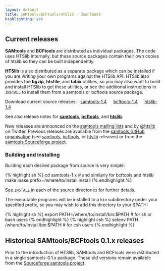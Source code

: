 ```yaml
---
layout: default
title: SAMtools/BCFtools/HTSlib - Downloads
highlighting: yes
---
```

Current releases
----------------

**SAMtools** and **BCFtools** are distributed as individual packages.
The code uses HTSlib internally, but these source packages contain their own
copies of htslib so they can be built independently.

**HTSlib** is also distributed as a separate package which can be installed
if you are writing your own programs against the HTSlib API.
HTSlib also provides the **bgzip**, **htsfile**, and **tabix** utilities,
so you may also want to build and install HTSlib to get these utilities,
or see the additional instructions in `INSTALL` to install them from a
samtools or bcftools source package.

Download current source releases:
&nbsp;
<a class="btn btn-success" href="https://github.com/samtools/samtools/releases/download/1.4/samtools-1.4.tar.bz2"><span class="glyphicon glyphicon-download-alt" aria-hidden="true"></span> samtools-1.4</a>
&emsp;
<a class="btn btn-success" href="https://github.com/samtools/bcftools/releases/download/1.4/bcftools-1.4.tar.bz2"><span class="glyphicon glyphicon-download-alt" aria-hidden="true"></span> bcftools-1.4</a>
&emsp;
<a class="btn btn-success" href="https://github.com/samtools/htslib/releases/download/1.4/htslib-1.4.tar.bz2"><span class="glyphicon glyphicon-download-alt" aria-hidden="true"></span> htslib-1.4</a>

See also release notes for
[**samtools**](https://github.com/samtools/samtools/releases/latest/),
[**bcftools**](https://github.com/samtools/bcftools/releases/latest/),
and [**htslib**](https://github.com/samtools/htslib/releases/latest/).

New releases are announced on the [samtools mailing lists] and by [@htslib]
on Twitter.
Previous releases are available from the
[samtools GitHub organisation](https://github.com/samtools/)
(see [samtools](https://github.com/samtools/samtools/releases/),
[bcftools](https://github.com/samtools/bcftools/releases/),
or [htslib](https://github.com/samtools/htslib/releases/) releases)
or from the
[samtools Sourceforge project](http://sourceforge.net/projects/samtools/files/samtools/).

[@htslib]: https://twitter.com/htslib
[samtools mailing lists]: ../support#mailing-lists

### Building and installing

Building each desired package from source is very simple:

{% highlight sh %}
cd samtools-1.x    # and similarly for bcftools and htslib
make
make prefix=/where/to/install install
{% endhighlight %}

See `INSTALL` in each of the source directories for further details.

The executable programs will be installed to a `bin` subdirectory under
your specified prefix, so you may wish to add this directory to your $PATH:

{% highlight sh %}
export PATH=/where/to/install/bin:$PATH    # for sh or bash users
{% endhighlight %}
{% highlight csh %}
setenv PATH /where/to/install/bin:$PATH    # for csh users
{% endhighlight %}


Historical SAMtools/BCFtools 0.1.x releases
-------------------------------------------

Prior to the introduction of HTSlib, SAMtools and BCFtools were distributed
in a single samtools-0.1.x package.
These old versions remain available from the [Sourceforge samtools project](http://sourceforge.net/projects/samtools/files/samtools/).
